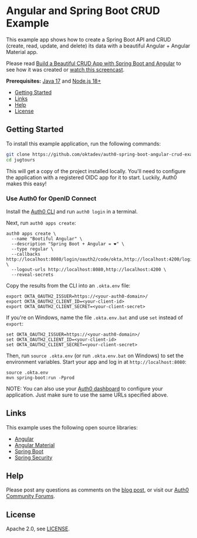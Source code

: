 # Angular and Spring Boot CRUD Example

This example app shows how to create a Spring Boot API and CRUD (create, read, update, and delete) its data with a beautiful Angular + Angular Material app.

Please read [Build a Beautiful CRUD App with Spring Boot and Angular](https://auth0.com/blog/spring-boot-angular-crud) to see how it was created or [watch this screencast](https://www.youtube.com/watch?v=HHJXAtR1tSY). 

**Prerequisites:** [Java 17](http://sdkman.io) and [Node.js 18+](https://nodejs.org/)

* [Getting Started](#getting-started)
* [Links](#links)
* [Help](#help)
* [License](#license)

## Getting Started

To install this example application, run the following commands:

```bash
git clone https://github.com/oktadev/auth0-spring-boot-angular-crud-example.git jugtours
cd jugtours
```

This will get a copy of the project installed locally. You'll need to configure the application with a registered OIDC app for it to start. Luckily, Auth0 makes this easy!

### Use Auth0 for OpenID Connect

Install the [Auth0 CLI](https://github.com/auth0/auth0-cli) and run `auth0 login` in a terminal.

Next, run `auth0 apps create`:

```shell
auth0 apps create \
  --name "Bootiful Angular" \
  --description "Spring Boot + Angular = ❤️" \
  --type regular \
  --callbacks http://localhost:8080/login/oauth2/code/okta,http://localhost:4200/login/oauth2/code/okta \
  --logout-urls http://localhost:8080,http://localhost:4200 \
  --reveal-secrets
```

Copy the results from the CLI into an `.okta.env` file:

```shell
export OKTA_OAUTH2_ISSUER=https://<your-auth0-domain>/
export OKTA_OAUTH2_CLIENT_ID=<your-client-id>
export OKTA_OAUTH2_CLIENT_SECRET=<your-client-secret>
```

If you're on Windows, name the file `.okta.env.bat` and use `set` instead of `export`:

```shell
set OKTA_OAUTH2_ISSUER=https://<your-auth0-domain>/
set OKTA_OAUTH2_CLIENT_ID=<your-client-id>
set OKTA_OAUTH2_CLIENT_SECRET=<your-client-secret>
```

Then, run `source .okta.env` (or run `.okta.env.bat` on Windows) to set the environment variables. Start your app and log in at `http://localhost:8080`:

```shell
source .okta.env
mvn spring-boot:run -Pprod
```

NOTE: You can also use your [Auth0 dashboard](https://manage.auth0.com) to configure your application. Just make sure to use the same URLs specified above.

## Links

This example uses the following open source libraries:

* [Angular](https://angular.io)
* [Angular Material](https://material.angular.io)
* [Spring Boot](https://spring.io/projects/spring-boot)
* [Spring Security](https://spring.io/projects/spring-security)

## Help

Please post any questions as comments on the [blog post](https://auth0.com/blog/spring-boot-angular-crud), or visit our [Auth0 Community Forums](https://community.auth0.com/).

## License

Apache 2.0, see [LICENSE](LICENSE).
